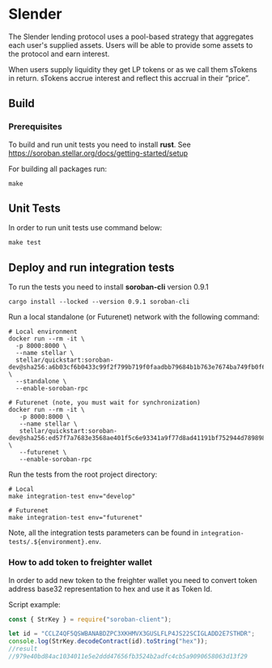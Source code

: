 # Slender

The Slender lending protocol uses a pool-based strategy that aggregates each user's supplied assets. Users will be able to provide some assets to the protocol and earn interest.

When users supply liquidity they get LP tokens or as we call them sTokens in return. sTokens accrue interest and reflect this accrual in their “price”.

## Build

### Prerequisites

To build and run unit tests you need to install **rust**. See https://soroban.stellar.org/docs/getting-started/setup

For building all packages run:

```shell
make
```

## Unit Tests

In order to run unit tests use command below:

```shell
make test
```

## Deploy and run integration tests

To run the tests you need to install **soroban-cli** version 0.9.1

```shell
cargo install --locked --version 0.9.1 soroban-cli
```

Run a local standalone (or Futurenet) network with the following command:

```shell
# Local environment
docker run --rm -it \
  -p 8000:8000 \
  --name stellar \
  stellar/quickstart:soroban-dev@sha256:a6b03cf6b0433c99f2f799b719f0faadbb79684b1b763e7674ba749fb0f648ee \
  --standalone \
  --enable-soroban-rpc

# Futurenet (note, you must wait for synchronization)
docker run --rm -it \
   -p 8000:8000 \
   --name stellar \
   stellar/quickstart:soroban-dev@sha256:ed57f7a7683e3568ae401f5c6e93341a9f77d8ad41191bf752944d7898981e0c \
   --futurenet \
   --enable-soroban-rpc
```

Run the tests from the root project directory:

```shell
# Local
make integration-test env="develop"

# Futurenet
make integration-test env="futurenet"
```

Note, all the integration tests parameters can be found in `integration-tests/.${environment}.env`.

### How to add token to freighter wallet

In order to add new token to the freighter wallet you need to convert token address base32 representation to hex and use it as Token Id.

Script example:

```js
const { StrKey } = require("soroban-client");

let id = "CCLZ4QF5QSWBANABDZPC3XKHMVX3GUSLFLP4JS22SCIGLADD2E7STHDR";
console.log(StrKey.decodeContract(id).toString("hex"));
//result
//979e40bd84ac1034011e5e2ddd47656fb3524b2adfc4cb5a9090658063d13f29
```
